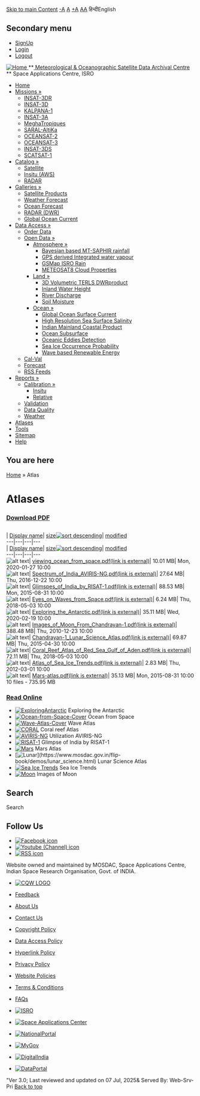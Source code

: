 [Skip to main Content](https://www.mosdac.gov.in/atlases?sort=asc&order=size#main-content "Skip to main Content")
[-A](javascript:;) [A](javascript:;) [+A](javascript:;)
[A](javascript:drupalHighContrast.enableStyles\(\))[A](javascript:drupalHighContrast.disableStyles\(\))
हिन्दीEnglish
## Secondary menu
  * [SignUp](https://www.mosdac.gov.in/internal/registration)
  * [Login](https://www.mosdac.gov.in/internal/uops)
  * [Logout](https://www.mosdac.gov.in/internal/logout)

[ ![Home](https://www.mosdac.gov.in/sites/default/files/mosdac_small.png) ](https://www.mosdac.gov.in/ "Home")
**[ Meteorological & Oceanographic Satellite Data Archival Centre](https://www.mosdac.gov.in/ "Home") **
Space Applications Centre, ISRO 
  * [Home](https://www.mosdac.gov.in/)
  * [Missions »](https://www.mosdac.gov.in/atlases?sort=asc&order=size)
    * [INSAT-3DR](https://www.mosdac.gov.in/insat-3dr)
    * [INSAT-3D](https://www.mosdac.gov.in/insat-3d)
    * [KALPANA-1](https://www.mosdac.gov.in/kalpana-1)
    * [INSAT-3A](https://www.mosdac.gov.in/insat-3a)
    * [MeghaTropiques](https://www.mosdac.gov.in/megha-tropiques)
    * [SARAL-AltiKa](https://www.mosdac.gov.in/saral-altika)
    * [OCEANSAT-2](https://www.mosdac.gov.in/oceansat-2)
    * [OCEANSAT-3](https://www.mosdac.gov.in/oceansat-3)
    * [INSAT-3DS](https://www.mosdac.gov.in/insat-3ds)
    * [SCATSAT-1](https://www.mosdac.gov.in/scatsat-1)
  * [Catalog »](https://www.mosdac.gov.in/atlases?sort=asc&order=size)
    * [Satellite](https://www.mosdac.gov.in/internal/catalog-satellite)
    * [Insitu (AWS)](https://www.mosdac.gov.in/internal/catalog-insitu)
    * [RADAR](https://www.mosdac.gov.in/internal/catalog-radar)
  * [Galleries »](https://www.mosdac.gov.in/atlases?sort=asc&order=size)
    * [Satellite Products](https://www.mosdac.gov.in/internal/gallery)
    * [Weather Forecast](https://www.mosdac.gov.in/internal/gallery/weather)
    * [Ocean Forecast](https://www.mosdac.gov.in/internal/gallery/ocean)
    * [RADAR (DWR)](https://www.mosdac.gov.in/internal/gallery/dwr)
    * [Global Ocean Current](https://www.mosdac.gov.in/internal/gallery/current)
  * [Data Access »](https://www.mosdac.gov.in/atlases?sort=asc&order=size)
    * [Order Data](https://www.mosdac.gov.in/internal/uops)
    * [Open Data »](https://www.mosdac.gov.in/atlases?sort=asc&order=size)
      * [Atmosphere »](https://www.mosdac.gov.in/atlases?sort=asc&order=size)
        * [Bayesian based MT-SAPHIR rainfall](https://www.mosdac.gov.in/bayesian-based-mt-saphir-rainfall)
        * [GPS derived Integrated water vapour](https://www.mosdac.gov.in/gps-derived-integrated-water-vapour)
        * [GSMap ISRO Rain](https://www.mosdac.gov.in/gsmap-isro-rain)
        * [METEOSAT8 Cloud Properties](https://www.mosdac.gov.in/meteosat8-cloud-properties)
      * [Land »](https://www.mosdac.gov.in/atlases?sort=asc&order=size)
        * [3D Volumetric TERLS DWRproduct](https://www.mosdac.gov.in/3d-volumetric-terls-dwrproduct)
        * [Inland Water Height](https://www.mosdac.gov.in/inland-water-height)
        * [River Discharge](https://www.mosdac.gov.in/river-discharge)
        * [Soil Moisture](https://www.mosdac.gov.in/soil-moisture-0)
      * [Ocean »](https://www.mosdac.gov.in/atlases?sort=asc&order=size)
        * [Global Ocean Surface Current](https://www.mosdac.gov.in/global-ocean-surface-current)
        * [High Resolution Sea Surface Salinity](https://www.mosdac.gov.in/high-resolution-sea-surface-salinity)
        * [Indian Mainland Coastal Product](https://www.mosdac.gov.in/indian-mainland-coastal-product)
        * [Ocean Subsurface](https://www.mosdac.gov.in/ocean-subsurface)
        * [Oceanic Eddies Detection](https://www.mosdac.gov.in/oceanic-eddies-detection)
        * [Sea Ice Occurrence Probability](https://www.mosdac.gov.in/sea-ice-occurrence-probability)
        * [Wave based Renewable Energy](https://www.mosdac.gov.in/wave-based-renewable-energy)
    * [Cal-Val](https://www.mosdac.gov.in/internal/calval-data)
    * [Forecast](https://www.mosdac.gov.in/internal/forecast-menu)
    * [RSS Feeds](https://www.mosdac.gov.in/rss-feed "ISROCast")
  * [Reports »](https://www.mosdac.gov.in/atlases?sort=asc&order=size)
    * [Calibration »](https://www.mosdac.gov.in/atlases?sort=asc&order=size)
      * [Insitu](https://www.mosdac.gov.in/insitu)
      * [Relative](https://www.mosdac.gov.in/calibration-reports)
    * [Validation](https://www.mosdac.gov.in/validation-reports)
    * [Data Quality](https://www.mosdac.gov.in/data-quality)
    * [Weather](https://www.mosdac.gov.in/weather-reports)
  * [Atlases](https://www.mosdac.gov.in/atlases)
  * [Tools](https://www.mosdac.gov.in/tools)
  * [Sitemap](https://www.mosdac.gov.in/sitemap)
  * [Help](https://www.mosdac.gov.in/help)


## You are here
[Home](https://www.mosdac.gov.in/) » Atlas
# Atlases
### [Download PDF](https://www.mosdac.gov.in/atlases?sort=asc&order=size#quickset-atlases_qt_0)
##  [](https://www.mosdac.gov.in/atlas)
| [Display name](https://www.mosdac.gov.in/atlases?sort=asc&order=Display%20name "sort by Display name")| [size![sort descending](https://www.mosdac.gov.in/misc/arrow-desc.png)](https://www.mosdac.gov.in/atlases?sort=desc&order=size "sort by size")| [modified](https://www.mosdac.gov.in/atlases?sort=asc&order=modified "sort by modified")  
---|---|---|---  
| [Display name](https://www.mosdac.gov.in/atlases?sort=asc&order=Display%20name "sort by Display name")| [size![sort descending](https://www.mosdac.gov.in/misc/arrow-desc.png)](https://www.mosdac.gov.in/atlases?sort=desc&order=size "sort by size")| [modified](https://www.mosdac.gov.in/atlases?sort=asc&order=modified "sort by modified")  
---|---|---|---  
![alt text](https://www.mosdac.gov.in/sites/all/modules/filebrowser/icons/application-pdf.png)| [viewing_ocean_from_space.pdf(link is external)](https://www.mosdac.gov.in/filebrowser/download/22)| 10.01 MB| Mon, 2020-01-27 10:00  
![alt text](https://www.mosdac.gov.in/sites/all/modules/filebrowser/icons/application-pdf.png)| [Spectrum_of_India_AVIRIS-NG.pdf(link is external)](https://www.mosdac.gov.in/filebrowser/download/21)| 27.64 MB| Thu, 2016-12-22 10:00  
![alt text](https://www.mosdac.gov.in/sites/all/modules/filebrowser/icons/application-pdf.png)| [Glimspes_of_India_by_RISAT-1.pdf(link is external)](https://www.mosdac.gov.in/filebrowser/download/20)| 88.53 MB| Mon, 2015-08-31 10:00  
![alt text](https://www.mosdac.gov.in/sites/all/modules/filebrowser/icons/application-pdf.png)| [Eyes_on_Waves_from_Space.pdf(link is external)](https://www.mosdac.gov.in/filebrowser/download/19)| 6.24 MB| Thu, 2018-05-03 10:00  
![alt text](https://www.mosdac.gov.in/sites/all/modules/filebrowser/icons/application-pdf.png)| [Exploring_the_Antarctic.pdf(link is external)](https://www.mosdac.gov.in/filebrowser/download/18)| 35.11 MB| Wed, 2020-02-19 10:00  
![alt text](https://www.mosdac.gov.in/sites/all/modules/filebrowser/icons/application-pdf.png)| [Images_of_Moon_From_Chandrayan-1.pdf(link is external)](https://www.mosdac.gov.in/filebrowser/download/17)| 388.48 MB| Thu, 2010-12-23 10:00  
![alt text](https://www.mosdac.gov.in/sites/all/modules/filebrowser/icons/application-pdf.png)| [Chandrayan-1_Lunar_Science_Atlas.pdf(link is external)](https://www.mosdac.gov.in/filebrowser/download/16)| 69.87 MB| Thu, 2015-04-30 10:00  
![alt text](https://www.mosdac.gov.in/sites/all/modules/filebrowser/icons/application-pdf.png)| [Coral_Reef_Atlas_of_Red_Sea_Gulf_of_Aden.pdf(link is external)](https://www.mosdac.gov.in/filebrowser/download/15)| 72.11 MB| Thu, 2018-05-03 10:00  
![alt text](https://www.mosdac.gov.in/sites/all/modules/filebrowser/icons/application-pdf.png)| [Atlas_of_Sea_Ice_Trends.pdf(link is external)](https://www.mosdac.gov.in/filebrowser/download/14)| 2.83 MB| Thu, 2012-03-01 10:00  
![alt text](https://www.mosdac.gov.in/sites/all/modules/filebrowser/icons/application-pdf.png)| [Mars-atlas.pdf(link is external)](https://www.mosdac.gov.in/filebrowser/download/13)| 35.13 MB| Mon, 2015-08-31 10:00  
10 files - 735.95 MB
### [Read Online](https://www.mosdac.gov.in/atlases?sort=asc&order=size#quickset-atlases_qt_1)
  * [![ExploringAntarctic](https://www.mosdac.gov.in/sites/default/files/styles/atlas_thumbs_big_/public/flipdoc_covers/Exploring-Antarctic.jpg?itok=RmYU5DYp)](https://www.mosdac.gov.in/flip-book/demos/Antarctic.html)
Exploring the Antarctic
  * [![Ocean-from-Space-Cover](https://www.mosdac.gov.in/sites/default/files/styles/atlas_thumbs_big_/public/flipdoc_covers/ocean-from-space.jpg?itok=2eu_TYz0)](https://mosdac.gov.in/flip-book/demos/ocean.html)
Ocean from Space
  * [![Wave-Atlas-Cover](https://www.mosdac.gov.in/sites/default/files/styles/atlas_thumbs_big_/public/flipdoc_covers/wave-atlas.jpg?itok=jCC_aeos)](https://mosdac.gov.in/flip-book/demos/wave_atlas.html)
Wave Atlas
  * [![CORAL](https://www.mosdac.gov.in/sites/default/files/styles/atlas_thumbs_big_/public/flipdoc_covers/Coral.jpg?itok=8XwnYCkB)](https://www.mosdac.gov.in/flip-book/demos/coral.html)
Coral reef Atlas
  * [![AVIRIS-NG](https://www.mosdac.gov.in/sites/default/files/styles/atlas_thumbs_big_/public/flipdoc_covers/Aviris.jpg?itok=8ipGAU8m)](https://www.mosdac.gov.in/flip-book/demos/AVIRIS-NG.html)
Utilization AVIRIS-NG
  * [![RISAT-1](https://www.mosdac.gov.in/sites/default/files/styles/atlas_thumbs_big_/public/flipdoc_covers/RISAT-1.jpg?itok=ccAr8Z05)](https://www.mosdac.gov.in/flip-book/demos/risat.html)
Glimpse of India by RISAT-1
  * [![Mars](https://www.mosdac.gov.in/sites/default/files/styles/atlas_thumbs_big_/public/flipdoc_covers/Mars.jpg?itok=Z29GFz5a)](https://www.mosdac.gov.in/flip-book/demos/mars.html)
Mars Atlas
  * [![Lunar](https://www.mosdac.gov.in/sites/default/files/styles/atlas_thumbs_big_/public/flipdoc_covers/lunar.jpg?itok=TAwPHVX_)](https://www.mosdac.gov.in/flip-book/demos/lunar_science.html)
Lunar Science Atlas
  * [![Sea Ice Trends](https://www.mosdac.gov.in/sites/default/files/styles/atlas_thumbs_big_/public/flipdoc_covers/Sea-Ice.jpg?itok=v_pPp39W)](https://www.mosdac.gov.in/flip-book/demos/polar_science.html)
Sea Ice Trends
  * [![Moon](https://www.mosdac.gov.in/sites/default/files/styles/atlas_thumbs_big_/public/flipdoc_covers/moon.jpg?itok=Y7g8LrvB)](https://www.mosdac.gov.in/flip-book/demos/moon.html)
Images of Moon


## Search
Search 
## Follow Us
  * [![Facebook icon](https://www.mosdac.gov.in/sites/all/modules/social_media_links/libraries/elegantthemes/PNG/facebook.png)](https://www.facebook.com/mosdac.sac.isro "Facebook")
  * [![Youtube \(Channel\) icon](https://www.mosdac.gov.in/sites/all/modules/social_media_links/libraries/elegantthemes/PNG/youtube.png)](http://www.youtube.com/channel/UCDVkai9WIgY2ZgrlF_08Yeg "Youtube \(Channel\)")
  * [![RSS icon](https://www.mosdac.gov.in/sites/all/modules/social_media_links/libraries/elegantthemes/PNG/rss.png)](https://www.mosdac.gov.in/rss.xml "RSS")


Website owned and maintained by MOSDAC, Space Applications Centre, Indian Space Research Organisation, Govt. of INDIA.
  * [![CQW LOGO](https://www.mosdac.gov.in/docs/cqw_logo.gif)](https://www.mosdac.gov.in/docs/STQC.pdf "Quality Certificate")


  * [Feedback](https://www.mosdac.gov.in/mosdac-feedback)
  * [About Us](https://www.mosdac.gov.in/about-us)
  * [Contact Us](https://www.mosdac.gov.in/contact-us)
  * [Copyright Policy](https://www.mosdac.gov.in/copyright-policy)
  * [Data Access Policy](https://www.mosdac.gov.in/data-access-policy)
  * [Hyperlink Policy](https://www.mosdac.gov.in/hyperlink-policy)
  * [Privacy Policy](https://www.mosdac.gov.in/privacy-policy)
  * [Website Policies](https://www.mosdac.gov.in/website-policies)
  * [Terms & Conditions](https://www.mosdac.gov.in/terms-conditions)
  * [FAQs](https://www.mosdac.gov.in/faq-page)


  * [![ISRO](https://www.mosdac.gov.in/sites/default/files/styles/thumbnail/public/logo-transparent.png?itok=IUS20l-w)](http://www.isro.gov.in)
  * [![Space Applications Center](https://www.mosdac.gov.in/sites/default/files/styles/thumbnail/public/saclogo.png?itok=_Jv4AuIn)](http://www.sac.gov.in)
  * [![NationalPortal](https://www.mosdac.gov.in/sites/default/files/styles/thumbnail/public/india-gov_0.png?itok=yssAPH3m)](http://www.india.gov.in)
  * [![MyGov](https://www.mosdac.gov.in/sites/default/files/styles/thumbnail/public/mygov_0.png?itok=Po-dzdT3)](http://mygov.in/)
  * [![DigitalIndia](https://www.mosdac.gov.in/sites/default/files/styles/thumbnail/public/digital-india_0.png?itok=ntlP7atE)](http://www.digitalindia.gov.in/)
  * [![DataPortal](https://www.mosdac.gov.in/sites/default/files/styles/thumbnail/public/data-gov.png?itok=qYA78FgB)](http://data.gov.in)


"Ver 3.0; Last reviewed and updated on 07 Jul, 2025& Served By: Web-Srv-Pri
[](https://www.mosdac.gov.in/atlases?sort=asc&order=size "Previous")[](https://www.mosdac.gov.in/atlases?sort=asc&order=size "Next")
[](https://www.mosdac.gov.in/atlases?sort=asc&order=size)
[](https://www.mosdac.gov.in/atlases?sort=asc&order=size "Previous")[](https://www.mosdac.gov.in/atlases?sort=asc&order=size "Next")
[](https://www.mosdac.gov.in/atlases?sort=asc&order=size "Close")[](https://www.mosdac.gov.in/atlases?sort=asc&order=size)[](https://www.mosdac.gov.in/atlases?sort=asc&order=size)[](https://www.mosdac.gov.in/atlases?sort=asc&order=size "Pause Slideshow")[](https://www.mosdac.gov.in/atlases?sort=asc&order=size "Play Slideshow")
[Back to top](https://www.mosdac.gov.in/atlases?sort=asc&order=size#top)
